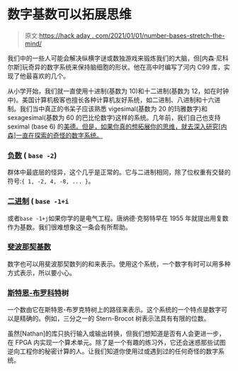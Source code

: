 # 数字基数可以拓展思维

> 原文:[https://hack aday . com/2021/01/01/number-bases-stretch-the-mind/](https://hackaday.com/2021/01/01/number-bases-stretch-the-mind/)

我们中的一些人可能会解决纵横字谜或数独游戏来锻炼我们的大脑，但[内森·尼科尔斯]玩奇异的数字系统来保持脑细胞的形状。他在高中时编写了河内 C99 库，实现了他最喜欢的几个。

从小学开始，我们就一直使用十进制(基数为 10)和十二进制(基数为 12，如在时钟中)。美国计算机极客也擅长各种计算机友好系统，如二进制、八进制和十六进制。我们当中真正的书呆子应该熟悉 vigesimal(基数为 20 的玛雅数字)和 sexagesimal(基数为 60 的巴比伦数字)这样的系统。几年前，我们自己也支持 seximal (base 6) 的[美德。但是，如果你真的想拓展你的思维，就去深入研究[内森]一直在探索的奇怪的数字系统。](https://hackaday.com/2018/07/20/learn-to-count-in-seximal-its-a-position-above-the-rest/)

### [负数](https://en.wikipedia.org/wiki/Negative_base) ( `base -2`)

群体中最底层的怪异，这个几乎是正常的。它与二进制相同，除了位权重有交替的符号:`{ 1, -2, 4, -8, ... }`。

### [二进制](https://en.wikipedia.org/wiki/Complex-base_system) ( `base -1+i`

或者`base -1+j`如果你学的是电气工程。唐纳德·克努特早在 1955 年就提出用复数作为基数。我们很难想象这一条会有所帮助。

### [斐波那契基数](https://en.wikipedia.org/wiki/Fibonacci_coding)

数字也可以用斐波那契数列的和来表示。使用这个系统，一个数字有时可以用多种方式表示，所以要小心。

### [斯特恩-布罗科特](https://en.wikipedia.org/wiki/Stern–Brocot_tree)树

一个数由它在斯特恩-布罗克特树上的路径来表示。这个系统的一个特点是数字可以是精确的。例如，三分之一的 Stern-Brocot 树表示法具有有限的位数。

虽然[Nathan]的库只执行输入或输出转换，但我们想知道是否有人会更进一步，在 FPGA 内实现一个算术单元。除了是一个有趣的练习外，它还会迷惑那些试图逆向工程你的秘密计算的人。让我们知道你使用过或遇到过的任何奇怪的数字系统。